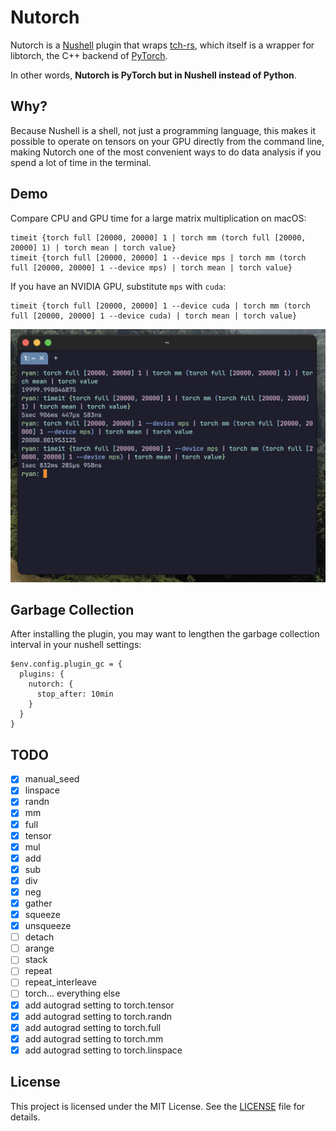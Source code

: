 # Nutorch

Nutorch is a [Nushell](https://github.com/nushell/nushell) plugin that wraps
[tch-rs](https://github.com/LaurentMazare/tch-rs), which itself is a wrapper for
libtorch, the C++ backend of [PyTorch](https://pytorch.org/).

In other words, **Nutorch is PyTorch but in Nushell instead of Python**.

## Why?

Because Nushell is a shell, not just a programming language, this makes it
possible to operate on tensors on your GPU directly from the command line,
making Nutorch one of the most convenient ways to do data analysis if you spend
a lot of time in the terminal.

## Demo

Compare CPU and GPU time for a large matrix multiplication on macOS:

```nu
timeit {torch full [20000, 20000] 1 | torch mm (torch full [20000, 20000] 1) | torch mean | torch value}
timeit {torch full [20000, 20000] 1 --device mps | torch mm (torch full [20000, 20000] 1 --device mps) | torch mean | torch value}
```

If you have an NVIDIA GPU, substitute `mps` with `cuda`:

```nu
timeit {torch full [20000, 20000] 1 --device cuda | torch mm (torch full [20000, 20000] 1 --device cuda) | torch mean | torch value}
```

![Matmul Demo](./raw-images/screenshot-matmul.png)

## Garbage Collection

After installing the plugin, you may want to lengthen the garbage collection
interval in your nushell settings:

```nu
$env.config.plugin_gc = {
  plugins: {
    nutorch: {
      stop_after: 10min
    }
  }
}
```

## TODO

- [x] manual_seed
- [x] linspace
- [x] randn
- [x] mm
- [x] full
- [x] tensor
- [x] mul
- [x] add
- [x] sub
- [x] div
- [x] neg
- [x] gather
- [x] squeeze
- [x] unsqueeze
- [ ] detach
- [ ] arange
- [ ] stack
- [ ] repeat
- [ ] repeat_interleave
- [ ] torch... everything else
- [x] add autograd setting to torch.tensor
- [x] add autograd setting to torch.randn
- [x] add autograd setting to torch.full
- [x] add autograd setting to torch.mm
- [x] add autograd setting to torch.linspace

## License

This project is licensed under the MIT License. See the [LICENSE](LICENSE) file
for details.
